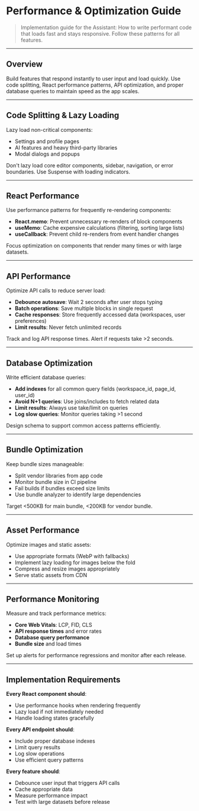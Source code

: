 # Performance & Optimization Guide

> Implementation guide for the Assistant: How to write performant code that loads fast and stays responsive. Follow these patterns for all features.

---

## Overview

Build features that respond instantly to user input and load quickly. Use code splitting, React performance patterns, API optimization, and proper database queries to maintain speed as the app scales.

---

## Code Splitting & Lazy Loading

Lazy load non-critical components:
- Settings and profile pages
- AI features and heavy third-party libraries
- Modal dialogs and popups

Don't lazy load core editor components, sidebar, navigation, or error boundaries. Use Suspense with loading indicators.

---

## React Performance

Use performance patterns for frequently re-rendering components:
- **React.memo**: Prevent unnecessary re-renders of block components
- **useMemo**: Cache expensive calculations (filtering, sorting large lists)
- **useCallback**: Prevent child re-renders from event handler changes

Focus optimization on components that render many times or with large datasets.

---

## API Performance

Optimize API calls to reduce server load:
- **Debounce autosave**: Wait 2 seconds after user stops typing
- **Batch operations**: Save multiple blocks in single request
- **Cache responses**: Store frequently accessed data (workspaces, user preferences)
- **Limit results**: Never fetch unlimited records

Track and log API response times. Alert if requests take >2 seconds.

---

## Database Optimization

Write efficient database queries:
- **Add indexes** for all common query fields (workspace_id, page_id, user_id)
- **Avoid N+1 queries**: Use joins/includes to fetch related data
- **Limit results**: Always use take/limit on queries
- **Log slow queries**: Monitor queries taking >1 second

Design schema to support common access patterns efficiently.

---

## Bundle Optimization

Keep bundle sizes manageable:
- Split vendor libraries from app code
- Monitor bundle size in CI pipeline
- Fail builds if bundles exceed size limits
- Use bundle analyzer to identify large dependencies

Target <500KB for main bundle, <200KB for vendor bundle.

---

## Asset Performance

Optimize images and static assets:
- Use appropriate formats (WebP with fallbacks)
- Implement lazy loading for images below the fold
- Compress and resize images appropriately
- Serve static assets from CDN

---

## Performance Monitoring

Measure and track performance metrics:
- **Core Web Vitals**: LCP, FID, CLS
- **API response times** and error rates
- **Database query performance**
- **Bundle size** and load times

Set up alerts for performance regressions and monitor after each release.

---

## Implementation Requirements

**Every React component should**:
- Use performance hooks when rendering frequently
- Lazy load if not immediately needed
- Handle loading states gracefully

**Every API endpoint should**:
- Include proper database indexes
- Limit query results
- Log slow operations
- Use efficient query patterns

**Every feature should**:
- Debounce user input that triggers API calls
- Cache appropriate data
- Measure performance impact
- Test with large datasets before release
